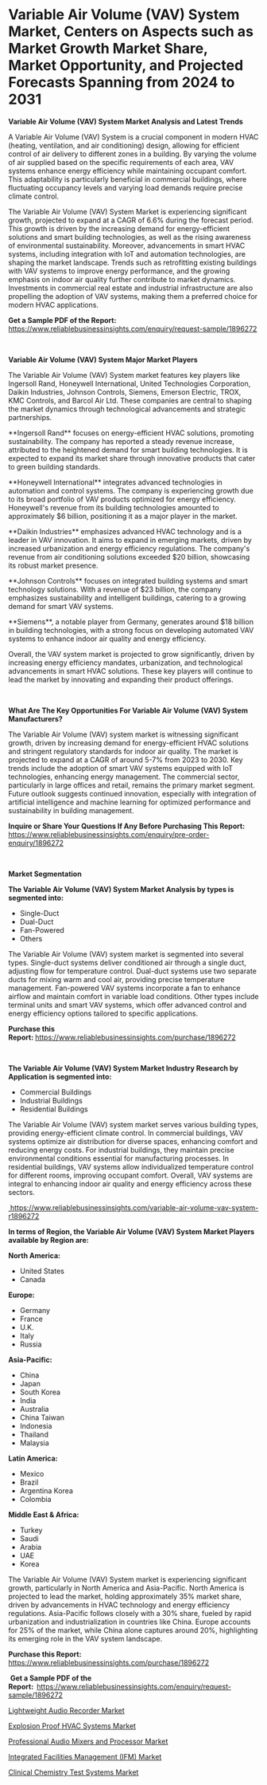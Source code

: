 <p><h1>Variable Air Volume (VAV) System Market, Centers on Aspects such as Market Growth Market Share, Market Opportunity, and Projected Forecasts Spanning from 2024 to 2031</h1></p><p><strong>Variable Air Volume (VAV) System Market Analysis and Latest Trends</strong></p>
<p><p>A Variable Air Volume (VAV) System is a crucial component in modern HVAC (heating, ventilation, and air conditioning) design, allowing for efficient control of air delivery to different zones in a building. By varying the volume of air supplied based on the specific requirements of each area, VAV systems enhance energy efficiency while maintaining occupant comfort. This adaptability is particularly beneficial in commercial buildings, where fluctuating occupancy levels and varying load demands require precise climate control.</p><p>The Variable Air Volume (VAV) System Market is experiencing significant growth, projected to expand at a CAGR of 6.6% during the forecast period. This growth is driven by the increasing demand for energy-efficient solutions and smart building technologies, as well as the rising awareness of environmental sustainability. Moreover, advancements in smart HVAC systems, including integration with IoT and automation technologies, are shaping the market landscape. Trends such as retrofitting existing buildings with VAV systems to improve energy performance, and the growing emphasis on indoor air quality further contribute to market dynamics. Investments in commercial real estate and industrial infrastructure are also propelling the adoption of VAV systems, making them a preferred choice for modern HVAC applications.</p></p>
<p><strong>Get a Sample PDF of the Report:&nbsp;</strong> <a href="https://www.reliablebusinessinsights.com/enquiry/request-sample/1896272?utm_campaign=41&utm_medium=2&utm_source=Github&utm_content=ia&utm_term=24102024&utm_id=variable-air-volume-vav-system">https://www.reliablebusinessinsights.com/enquiry/request-sample/1896272</a></p>
<p>&nbsp;</p>
<p><strong>Variable Air Volume (VAV) System Major Market Players</strong></p>
<p><p>The Variable Air Volume (VAV) System market features key players like Ingersoll Rand, Honeywell International, United Technologies Corporation, Daikin Industries, Johnson Controls, Siemens, Emerson Electric, TROX, KMC Controls, and Barcol Air Ltd. These companies are central to shaping the market dynamics through technological advancements and strategic partnerships.</p><p>**Ingersoll Rand** focuses on energy-efficient HVAC solutions, promoting sustainability. The company has reported a steady revenue increase, attributed to the heightened demand for smart building technologies. It is expected to expand its market share through innovative products that cater to green building standards.</p><p>**Honeywell International** integrates advanced technologies in automation and control systems. The company is experiencing growth due to its broad portfolio of VAV products optimized for energy efficiency. Honeywell's revenue from its building technologies amounted to approximately $6 billion, positioning it as a major player in the market.</p><p>**Daikin Industries** emphasizes advanced HVAC technology and is a leader in VAV innovation. It aims to expand in emerging markets, driven by increased urbanization and energy efficiency regulations. The company's revenue from air conditioning solutions exceeded $20 billion, showcasing its robust market presence.</p><p>**Johnson Controls** focuses on integrated building systems and smart technology solutions. With a revenue of $23 billion, the company emphasizes sustainability and intelligent buildings, catering to a growing demand for smart VAV systems.</p><p>**Siemens**, a notable player from Germany, generates around $18 billion in building technologies, with a strong focus on developing automated VAV systems to enhance indoor air quality and energy efficiency.</p><p>Overall, the VAV system market is projected to grow significantly, driven by increasing energy efficiency mandates, urbanization, and technological advancements in smart HVAC solutions. These key players will continue to lead the market by innovating and expanding their product offerings.</p></p>
<p>&nbsp;</p>
<p><strong>What Are The Key Opportunities For Variable Air Volume (VAV) System Manufacturers?</strong></p>
<p><p>The Variable Air Volume (VAV) system market is witnessing significant growth, driven by increasing demand for energy-efficient HVAC solutions and stringent regulatory standards for indoor air quality. The market is projected to expand at a CAGR of around 5-7% from 2023 to 2030. Key trends include the adoption of smart VAV systems equipped with IoT technologies, enhancing energy management. The commercial sector, particularly in large offices and retail, remains the primary market segment. Future outlook suggests continued innovation, especially with integration of artificial intelligence and machine learning for optimized performance and sustainability in building management.</p></p>
<p><strong>Inquire or Share Your Questions If Any Before Purchasing This Report:</strong> <a href="https://www.reliablebusinessinsights.com/enquiry/pre-order-enquiry/1896272?utm_campaign=41&utm_medium=2&utm_source=Github&utm_content=ia&utm_term=24102024&utm_id=variable-air-volume-vav-system">https://www.reliablebusinessinsights.com/enquiry/pre-order-enquiry/1896272</a></p>
<p>&nbsp;</p>
<p><strong>Market Segmentation</strong></p>
<p><strong>The Variable Air Volume (VAV) System Market Analysis by types is segmented into:</strong></p>
<p><ul><li>Single-Duct</li><li>Dual-Duct</li><li>Fan-Powered</li><li>Others</li></ul></p>
<p><p>The Variable Air Volume (VAV) system market is segmented into several types. Single-duct systems deliver conditioned air through a single duct, adjusting flow for temperature control. Dual-duct systems use two separate ducts for mixing warm and cool air, providing precise temperature management. Fan-powered VAV systems incorporate a fan to enhance airflow and maintain comfort in variable load conditions. Other types include terminal units and smart VAV systems, which offer advanced control and energy efficiency options tailored to specific applications.</p></p>
<p><strong>Purchase this Report:&nbsp;</strong><a href="https://www.reliablebusinessinsights.com/purchase/1896272?utm_campaign=41&utm_medium=2&utm_source=Github&utm_content=ia&utm_term=24102024&utm_id=variable-air-volume-vav-system">https://www.reliablebusinessinsights.com/purchase/1896272</a></p>
<p>&nbsp;</p>
<p><strong>The Variable Air Volume (VAV) System Market Industry Research by Application is segmented into:</strong></p>
<p><ul><li>Commercial Buildings</li><li>Industrial Buildings</li><li>Residential Buildings</li></ul></p>
<p><p>The Variable Air Volume (VAV) system market serves various building types, providing energy-efficient climate control. In commercial buildings, VAV systems optimize air distribution for diverse spaces, enhancing comfort and reducing energy costs. For industrial buildings, they maintain precise environmental conditions essential for manufacturing processes. In residential buildings, VAV systems allow individualized temperature control for different rooms, improving occupant comfort. Overall, VAV systems are integral to enhancing indoor air quality and energy efficiency across these sectors.</p></p>
<p><a href="https://www.reliablebusinessinsights.com/variable-air-volume-vav-system-r1896272?utm_campaign=41&utm_medium=2&utm_source=Github&utm_content=ia&utm_term=24102024&utm_id=variable-air-volume-vav-system">&nbsp;https://www.reliablebusinessinsights.com/variable-air-volume-vav-system-r1896272</a></p>
<p><strong>In terms of Region, the Variable Air Volume (VAV) System Market Players available by Region are:</strong></p>
<p>
    <p> <strong> North America: </strong>
        <ul>
            <li>United States</li>
            <li>Canada</li>
        </ul>
        </p> 
    <p> <strong> Europe: </strong>
        <ul>
            <li>Germany</li>
            <li>France</li>
            <li>U.K.</li>
            <li>Italy</li>
            <li>Russia</li>
        </ul>
        </p> 
    <p> <strong> Asia-Pacific: </strong>
        <ul>
            <li>China</li>
            <li>Japan</li>
            <li>South Korea</li>
            <li>India</li>
            <li>Australia</li>
            <li>China Taiwan</li>
            <li>Indonesia</li>
            <li>Thailand</li>
            <li>Malaysia</li>
        </ul>
        </p> 
    <p> <strong> Latin America: </strong>
        <ul>
            <li>Mexico</li>
            <li>Brazil</li>
            <li>Argentina Korea</li>
            <li>Colombia</li>
        </ul>
        </p> 
    <p> <strong> Middle East & Africa: </strong>
        <ul>
            <li>Turkey</li>
            <li>Saudi</li>
            <li>Arabia</li>
            <li>UAE</li>
            <li>Korea</li>
        </ul>
    </p>
    </p>
<p><p>The Variable Air Volume (VAV) System market is experiencing significant growth, particularly in North America and Asia-Pacific. North America is projected to lead the market, holding approximately 35% market share, driven by advancements in HVAC technology and energy efficiency regulations. Asia-Pacific follows closely with a 30% share, fueled by rapid urbanization and industrialization in countries like China. Europe accounts for 25% of the market, while China alone captures around 20%, highlighting its emerging role in the VAV system landscape.</p></p>
<p><strong>Purchase this Report: </strong><a href="https://www.reliablebusinessinsights.com/purchase/1896272?utm_campaign=41&utm_medium=2&utm_source=Github&utm_content=ia&utm_term=24102024&utm_id=variable-air-volume-vav-system">https://www.reliablebusinessinsights.com/purchase/1896272</a></p>
<p>&nbsp;<strong>Get a Sample PDF of the Report:&nbsp;&nbsp;</strong><a href="https://www.reliablebusinessinsights.com/enquiry/request-sample/1896272?utm_campaign=41&utm_medium=2&utm_source=Github&utm_content=ia&utm_term=24102024&utm_id=variable-air-volume-vav-system">https://www.reliablebusinessinsights.com/enquiry/request-sample/1896272</a></p>
<p><strong></strong></p>
<p><p><a href="https://github.com/michaelhall412/Market-Research-Report-List-1/blob/main/lightweight-audio-recorder-market.md?utm_campaign=41&utm_medium=2&utm_source=Github&utm_content=ia&utm_term=24102024&utm_id=variable-air-volume-vav-system">Lightweight Audio Recorder Market</a></p><p><a href="https://issuu.com/reportprime-2/docs/explosion-proof-hvac-systems-market_3bea8713429024?utm_campaign=41&utm_medium=2&utm_source=Github&utm_content=ia&utm_term=24102024&utm_id=variable-air-volume-vav-system">Explosion Proof HVAC Systems Market</a></p><p><a href="https://github.com/darcy8m10dupre/Market-Research-Report-List-1/blob/main/professional-audio-mixers-and-processor-market.md?utm_campaign=41&utm_medium=2&utm_source=Github&utm_content=ia&utm_term=24102024&utm_id=variable-air-volume-vav-system">Professional Audio Mixers and Processor Market</a></p><p><a href="https://www.linkedin.com/pulse/integrated-facilities-management-ifm-market2024-2031-industry-jpmvc?utm_campaign=41&utm_medium=2&utm_source=Github&utm_content=ia&utm_term=24102024&utm_id=variable-air-volume-vav-system">Integrated Facilities Management (IFM) Market</a></p><p><a href="https://www.linkedin.com/pulse/clinical-chemistry-test-systems-market-trends-insights-type-application-d14zf?utm_campaign=41&utm_medium=2&utm_source=Github&utm_content=ia&utm_term=24102024&utm_id=variable-air-volume-vav-system">Clinical Chemistry Test Systems Market</a></p></p>